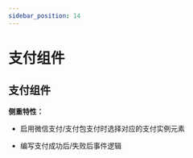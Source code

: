 ```yaml
---
sidebar_position: 14
---
```


# 支付组件

## 支付组件

**侧重特性：**

-   启用微信支付/支付包支付时选择对应的支付实例元素

-   编写支付成功后/失败后事件逻辑
